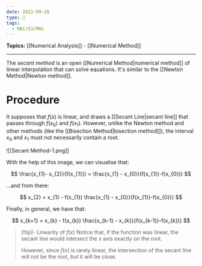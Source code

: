 ```yaml
---
date: 2022-09-20
type: 🧠
tags:
  - MAC/S3/MN1
---
```


**Topics:** [[Numerical Analysis]] - [[Numerical Method]]

---

The _secant method_ is an open [[Numerical Method|numerical method]] of linear interpolation that can solve equations. It's similar to the [[Newton Method|Newton method]].

# Procedure

It supposes that $f(x)$ is linear, and draws a [[Secant Line|secant line]] that passes through $f(x_{0})$ and $f(x_{1})$. However, unlike the Newton method and other methods (like the [[Bisection Method|bisection method]]), the interval $x_{0}$ and $x_{1}$ must not necessarily contain a root.

![[Secant Method-1.png]]

With the help of this image, we can visualise that:

$$
\frac{x_{1}- x_{2}}{f(x_{1})} = \frac{x_{1} - x_{0}}{f(x_{1})-f(x_{0})}
$$

…and from there:

$$
x_{2} = x_{1} - f(x_{1}) \frac{x_{1} - x_{0}}{f(x_{1})-f(x_{0})}
$$

Finally, in general, we have that:

$$
x_{k+1} = x_{k} - f(x_{k}) \frac{x_{k-1} - x_{k}}{f(x_{k-1})-f(x_{k})}
$$

> [!tip]- Linearity of $f(x)$
> Notice that, if the function was linear, the secant line would intersect the $x$ axis exactly on the root.
>
> However, since $f(x)$ is rarely linear, the intersection of the secant line will not be the root, _but_ it will be close.
